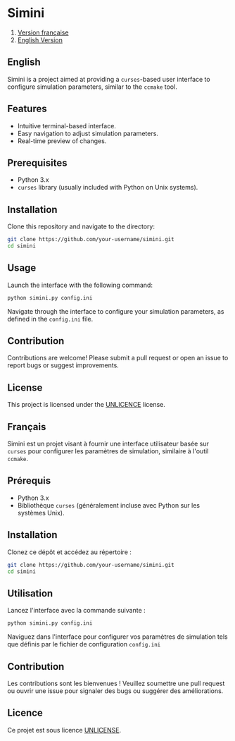 # Simini

1. [Version française](#français)
2. [English Version](#english)


## English

Simini is a project aimed at providing a `curses`-based user interface to configure simulation parameters, similar to the `ccmake` tool.

## Features

- Intuitive terminal-based interface.
- Easy navigation to adjust simulation parameters.
- Real-time preview of changes.

## Prerequisites

- Python 3.x
- `curses` library (usually included with Python on Unix systems).

## Installation

Clone this repository and navigate to the directory:

```bash
git clone https://github.com/your-username/simini.git
cd simini
```

## Usage

Launch the interface with the following command:

```bash
python simini.py config.ini
```

Navigate through the interface to configure your simulation parameters, as defined in the `config.ini` file.

## Contribution

Contributions are welcome! Please submit a pull request or open an issue to report bugs or suggest improvements.

## License

This project is licensed under the [UNLICENCE](LICENSE) license.

## Français

Simini est un projet visant à fournir une interface utilisateur basée sur `curses` pour configurer les paramètres de simulation, similaire à l'outil `ccmake`.

## Prérequis

- Python 3.x
- Bibliothèque `curses` (généralement incluse avec Python sur les systèmes Unix).

## Installation

Clonez ce dépôt et accédez au répertoire :

```bash
git clone https://github.com/your-username/simini.git
cd simini
```

## Utilisation

Lancez l'interface avec la commande suivante :

```bash
python simini.py config.ini
```

Naviguez dans l'interface pour configurer vos paramètres de simulation tels que définis par le fichier de configuration `config.ini`

## Contribution

Les contributions sont les bienvenues ! Veuillez soumettre une pull request ou ouvrir une issue pour signaler des bugs ou suggérer des améliorations.

## Licence

Ce projet est sous licence [UNLICENSE](LICENSE).
